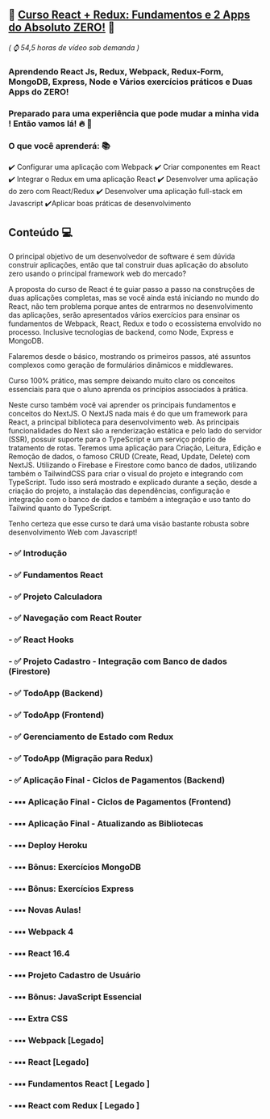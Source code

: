 ## 🚀 [Curso React + Redux: Fundamentos e 2 Apps do Absoluto ZERO!](https://www.udemy.com/course/react-redux-pt/) 🚀 
*( ⌚ 54,5 horas de vídeo sob demanda )*

### Aprendendo React Js, Redux, Webpack, Redux-Form, MongoDB, Express, Node e Vários exercícios práticos e Duas Apps do ZERO!

### Preparado para uma experiência que pode mudar a minha vida ! Então vamos lá! 🔥 🚀

### O que você aprenderá: :books:	
:heavy_check_mark: Configurar uma aplicação com Webpack :heavy_check_mark: Criar componentes em React
:heavy_check_mark: Integrar o Redux em uma aplicação React :heavy_check_mark: Desenvolver uma aplicação do zero com React/Redux
:heavy_check_mark: Desenvolver uma aplicação full-stack em Javascript :heavy_check_mark:Aplicar boas práticas de desenvolvimento

## Conteúdo 💻
O principal objetivo de um desenvolvedor de software é sem dúvida construir aplicações, então que tal construir duas aplicação do absoluto zero usando o principal framework web do mercado? 

A proposta do curso de React é te guiar passo a passo na construções de duas aplicações completas, mas se você ainda está iniciando no mundo do React, não tem problema porque antes de entrarmos no desenvolvimento das aplicações, serão apresentados vários exercícios para ensinar os fundamentos de Webpack, React, Redux e todo o ecossistema envolvido no processo. Inclusive tecnologias de backend, como Node, Express e MongoDB.

Falaremos desde o básico, mostrando os primeiros passos, até assuntos complexos como geração de formulários dinâmicos e middlewares.

Curso 100% prático, mas sempre deixando muito claro os conceitos essenciais para que o aluno aprenda os princípios associados à prática.

Neste curso também você vai aprender os principais fundamentos e conceitos do NextJS. O NextJS nada mais é do que um framework para React, a principal biblioteca para desenvolvimento web. As principais funcionalidades do Next são a renderização estática e pelo lado do servidor (SSR), possuir suporte para o TypeScript e um serviço próprio de tratamento de rotas. Teremos uma aplicação para Criação, Leitura, Edição e Remoção de dados, o famoso CRUD (Create, Read, Update, Delete) com NextJS. Utilizando o Firebase e Firestore como banco de dados, utilizando também o TailwindCSS para criar o visual do projeto e integrando com TypeScript. Tudo isso será mostrado e explicado durante a seção, desde a criação do projeto, a instalação das dependências, configuração e integração com o banco de dados e também a integração e uso tanto do Tailwind quanto do TypeScript.

Tenho certeza que esse curso te dará uma visão bastante robusta sobre desenvolvimento Web com Javascript!

### - ✅ Introdução

### - ✅ Fundamentos React

### - ✅ Projeto Calculadora

### - ✅ Navegação com React Router

### - ✅ React Hooks

### - ✅ Projeto Cadastro -  Integração com Banco de dados (Firestore)

### - ✅ TodoApp (Backend)

### - ✅ TodoApp (Frontend)

### - ✅ Gerenciamento de Estado com Redux

### - ✅ TodoApp (Migração para Redux)

### - ✅ Aplicação Final - Ciclos de Pagamentos (Backend)

### - ▪️▪️▪️ Aplicação Final - Ciclos de Pagamentos (Frontend)

### - ▪️▪️▪️ Aplicação Final - Atualizando as Bibliotecas

### - ▪️▪️▪️ Deploy Heroku

### - ▪️▪️▪️ **Bônus**: Exercícios MongoDB

### - ▪️▪️▪️ **Bônus**: Exercícios Express

### - ▪️▪️▪️ Novas Aulas!

### - ▪️▪️▪️ Webpack 4

### - ▪️▪️▪️ React 16.4

### - ▪️▪️▪️ Projeto Cadastro de Usuário

### - ▪️▪️▪️ Bônus: JavaScript Essencial

### - ▪️▪️▪️ **Extra** CSS

### - ▪️▪️▪️ Webpack [Legado]

### - ▪️▪️▪️ React [Legado]

### - ▪️▪️▪️ Fundamentos React [ Legado ]

### - ▪️▪️▪️ React com Redux [ Legado ]
